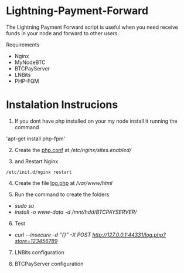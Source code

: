 # Lightning-Payment-Forward
The Lightning Payment Forward script is useful when you need receive funds in your node and forward to other users. 

Requirements 
 - Nginx
 - MyNodeBTC
 - BTCPayServer
 - LNBits
 - PHP-FQM

# Instalation Instrucions
1) If you dont have php installed on your my node install it running the command 

'apt-get install php-fpm'


2) Create the [php.conf](https://github.com/BitcoinBeachBR/LNBits-Payment-Forward/blob/main/fs/etc/nginx/sites.enabled/php.conf) at */etc/nginx/sites.enabled/*

3) and Restart Nginx
```
/etc/init.d/nginx restart
```

4) Create the file [log.php](https://github.com/BitcoinBeachBR/LNBits-Payment-Forward/blob/main/fs/var/www/html/log.php) at */var/www/html*

5) Run the command to create the folders
- *sudo su*
- *install -o www-data -d /mnt/hdd/BTCPAYSERVER/*

6) Test 
- *curl --insecure -d "{}" -X POST http://127.0.0.1:44331/log.php?store=123456789*

7) LNBits configuration 

8) BTCPayServer configuration

